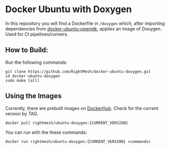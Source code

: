 Docker Ubuntu with Doxygen
==========================

In this repository you will find a Dockerfile in `/doxygen` which, after importing dependencies from [docker-ubuntu-openjdk](https://github.com/RightMesh/docker-ubuntu-openjdk), applies an image of Doxygen. Used for CI pipelines/runners. 

How to Build:
-----------
Run the following commands: 
```
git clone https://github.com/RightMesh/docker-ubuntu-doxygen.git 
cd docker-ubuntu-doxygen 
sudo make [all]
```

Using the Images 
----------------
Currently, there are prebuilt images on [DockerHub](https://cloud.docker.com/repository/docker/rightmesh/ubuntu-doxygen/general). Check for the current version by TAG. 
```
docker pull rightmesh/ubuntu-doxygen:{CURRENT_VERSION}
```
You can run with the these commands: 
```
docker run rightmesh/ubuntu-doxygen:{CURRENT_VERSION} <commands> 
```
